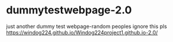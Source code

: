 # dummytestwebpage-2.0
just another dummy test webpage-random peoples ignore this pls
https://windog224.github.io/Windog224project1.github.io-2.0/
